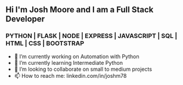 ## Hi I'm Josh Moore and I am a Full Stack Developer

### PYTHON | FLASK | NODE | EXPRESS | JAVASCRIPT | SQL | HTML | CSS | BOOTSTRAP

- 🔭 I’m currently working on Automation with Python
- 🌱 I’m currently learning Intermediate Python
- 👯 I’m looking to collaborate on small to medium projects
- 📫 How to reach me: linkedin.com/in/joshm78
